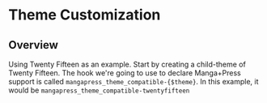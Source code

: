 # Theme Customization

## Overview

Using Twenty Fifteen as an example. Start by creating a child-theme of Twenty Fifteen. The hook we're going to use to declare Manga+Press support is called `mangapress_theme_compatible-{$theme}`. In this example, it would be `mangapress_theme_compatible-twentyfifteen`
